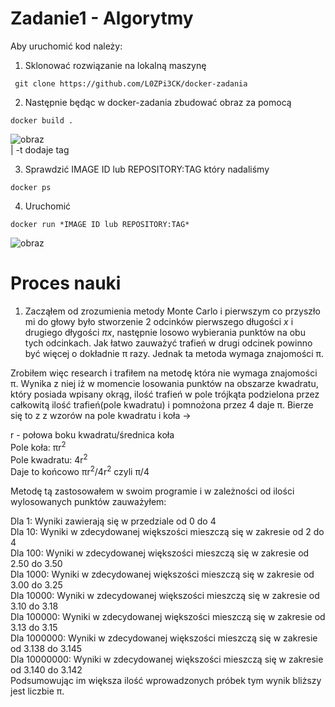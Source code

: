 # Zadanie1 - Algorytmy

Aby uruchomić kod należy:

1. Sklonować rozwiązanie na lokalną maszynę

```console
 git clone https://github.com/L0ZPi3CK/docker-zadania
```

2. Następnie będąc w docker-zadania zbudować obraz za pomocą
```console
docker build .
```
![obraz](https://user-images.githubusercontent.com/84734341/179549627-264809bd-0e2a-41ee-9be9-f8075ec1e381.png)  
| -t dodaje tag

3. Sprawdzić IMAGE ID lub REPOSITORY:TAG który nadaliśmy
```console
docker ps
``` 

4. Uruchomić 
``` console
docker run *IMAGE ID lub REPOSITORY:TAG*
```
![obraz](https://user-images.githubusercontent.com/84734341/179549467-75a24a2f-ec14-42d7-9894-57b4616e817b.png)


# Proces nauki

1. Zacząłem od zrozumienia metody Monte Carlo i pierwszym co przyszło mi do głowy było stworzenie 2 odcinków
pierwszego długości *x* i drugiego dłygości *πx*, następnie losowo wybierania punktów na obu tych odcinkach.
Jak łatwo zauważyć trafień w drugi odcinek powinno być więcej o dokładnie π razy. Jednak ta metoda wymaga znajomości π.

Zrobiłem więc research i trafiłem na metodę która nie wymaga znajomości π. Wynika z niej iż w momencie losowania punktów
na obszarze kwadratu, który posiada wpisany okrąg, ilość trafień w pole trójkąta podzielona przez całkowitą ilość trafień(pole kwadratu)
i pomnożona przez 4 daje π. Bierze się to z z wzorów na pole kwadratu i koła ->  
  
r - połowa boku kwadratu/średnica koła  
Pole koła: πr<sup>2</sup> &nbsp;  
Pole kwadratu: 4r<sup>2</sup> &nbsp;  
Daje to końcowo πr<sup>2</sup>/4r<sup>2</sup> czyli π/4
  
Metodę tą zastosowałem w swoim programie i w zależności od ilości wylosowanych punktów zauważyłem:  
 
Dla 1: Wyniki zawierają się w przedziale od 0 do 4    
Dla 10:      Wyniki w zdecydowanej większości mieszczą się w zakresie od 2 do 4    
Dla 100: Wyniki w zdecydowanej większości mieszczą się w zakresie od 2.50 do 3.50    
Dla 1000: Wyniki w zdecydowanej większości mieszczą się w zakresie od 3.00 do 3.25  
Dla 10000: Wyniki w zdecydowanej większości mieszczą się w zakresie od 3.10 do 3.18  
Dla 100000: Wyniki w zdecydowanej większości mieszczą się w zakresie od 3.13 do 3.15  
Dla 1000000: Wyniki w zdecydowanej większości mieszczą się w zakresie od 3.138 do 3.145  
Dla 10000000: Wyniki w zdecydowanej większości mieszczą się w zakresie od 3.140 do 3.142  
Podsumowując im większa ilość wprowadzonych próbek tym wynik bliższy jest liczbie π.  
